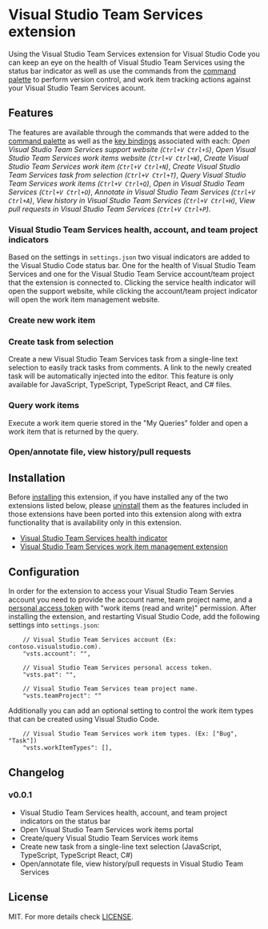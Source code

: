 # Visual Studio Team Services extension
Using the Visual Studio Team Services extension for Visual Studio Code you can keep an eye on the health of Visual Studio Team Services using the status bar indicator as well as use the commands from the [command palette](https://code.visualstudio.com/docs/editor/codebasics#_command-palette) to perform version control, and work item tracking actions against your Visual Studio Team Services acount.

## Features
The features are available through the commands that were added to the [command palette](https://code.visualstudio.com/Docs/editor/codebasics#_command-palette) as well as the [key bindings](https://code.visualstudio.com/docs/customization/keybindings) associated with each: *Open Visual Studio Team Services support website (`Ctrl+V Ctrl+S`)*, *Open Visual Studio Team Services work items website (`Ctrl+V Ctrl+W`)*, *Create Visual Studio Team Services work item (`Ctrl+V Ctrl+N`)*, *Create Visual Studio Team Services task from selection (`Ctrl+V Ctrl+T`)*, *Query Visual Studio Team Services work items (`Ctrl+V Ctrl+Q`)*, *Open in Visual Studio Team Services (`Ctrl+V Ctrl+O`)*, *Annotate in Visual Studio Team Services (`Ctrl+V Ctrl+A`)*, *View history in Visual Studio Team Services (`Ctrl+V Ctrl+H`)*, *View pull requests in Visual Studio Team Services (`Ctrl+V Ctrl+P`)*.

### Visual Studio Team Services health, account, and team project indicators
Based on the settings in ```settings.json``` two visual indicators are added to the Visual Studio Code status bar. One for the health of Visual Studio Team Services and one for the Visual Studio Team Service account/team project that the extension is connected to. Clicking the service health indicator will open the support website, while clicking the account/team project indicator will open the work item management website.
### Create new work item
### Create task from selection
Create a new Visual Studio Team Services task from a single-line text selection to easily track tasks from comments. A link to the newly created task will be automatically injected into the editor. This feature is only available for JavaScript, TypeScript, TypeScript React, and C# files.
### Query work items
Execute a work item querie stored in the "My Queries" folder and open a work item that is returned by the query.
### Open/annotate file, view history/pull requests

## Installation
Before [installing](https://code.visualstudio.com/docs/editor/extension-gallery#_browse-extensions) this extension, if you have installed any of the two extensions listed below, please  [uninstall](https://code.visualstudio.com/docs/editor/extension-gallery#_uninstall-an-extension) them as the features included in those extensions have been ported into this extension along with extra functionality that is availability only in this extension.
* [Visual Studio Team Services health indicator](https://marketplace.visualstudio.com/items/lszomoru.vscode-vsts-status)
* [Visual Studio Team Services work item management extension](https://marketplace.visualstudio.com/items/lszomoru.vscode-vsts-workitems)

## Configuration 
In order for the extension to access your Visual Studio Team Servies account you need to provide the account name, team project name, and a [personal access token](https://www.visualstudio.com/en-us/news/2015-jul-7-vso.aspx) with "work items (read and write)" permission. After installing the extension, and restarting Visual Studio Code, add the following settings into ```settings.json```:
```
	// Visual Studio Team Services account (Ex: contoso.visualstudio.com).
	"vsts.account": "",

	// Visual Studio Team Services personal access token.
	"vsts.pat": "",

	// Visual Studio Team Services team project name.
	"vsts.teamProject": ""
```
Additionally you can add an optional setting to control the work item types that can be created using Visual Studio Code.
```
	// Visual Studio Team Services work item types. (Ex: ["Bug", "Task"])
	"vsts.workItemTypes": [],
```

## Changelog
### v0.0.1
* Visual Studio Team Services health, account, and team project indicators on the status bar
* Open Visual Studio Team Services work items portal
* Create/query Visual Studio Team Services work items
* Create new task from a single-line text selection (JavaScript, TypeScript, TypeScript React, C#)
* Open/annotate file, view history/pull requests in Visual Studio Team Services

## License
MIT. For more details check [LICENSE](LICENSE).
